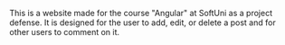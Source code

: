This is a website made for the course "Angular" at SoftUni as a project defense. It is designed for the user to add, edit, or delete a post and for other users to comment on it.
